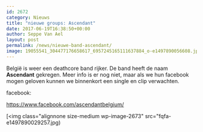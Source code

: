 ```yaml
---
id: 2672
category: Nieuws
title: "nieuwe groups: Ascendant"
date: 2017-06-19T16:38:50+00:00
author: Seppe Van Ael
layout: post
permalink: /news/nieuwe-band-ascendant/
image: 19055541_304477176658617_6957245165111637884_o-e1497890056608.jpg
---
```

België is weer een deathcore band rijker. De band heeft de naam **Ascendant** gekregen. Meer info is er nog niet, maar als we hun facebook mogen geloven kunnen we binnenkort een single en clip verwachten.

facebook:

https://www.facebook.com/ascendantbelgium/

[<img class="alignnone size-medium wp-image-2673" src="fqfa-e1497890029257.jpg)
